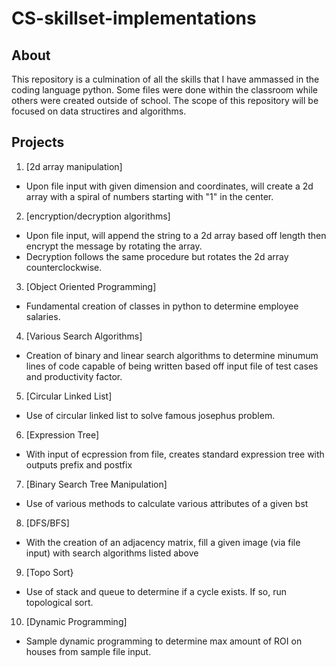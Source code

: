 # CS-skillset-implementations

## About

This repository is a culmination of all the skills that I have ammassed in the coding language python. Some files were done within the classroom while others were created outside of school. The scope of this repository will be focused on data structires and algorithms.


## Projects

1. [2d array manipulation]

  - Upon file input with given dimension and coordinates, will create a 2d array with a spiral of numbers starting with "1" in the center.



2. [encryption/decryption algorithms]

  - Upon file input, will append the string to a 2d array based off length then encrypt the message by rotating the array.
  - Decryption follows the same procedure but rotates the 2d array counterclockwise.


3. [Object Oriented Programming]

  - Fundamental creation of classes in python to determine employee salaries.


4. [Various Search Algorithms]

  - Creation of binary and linear search algorithms to determine minumum lines of code capable of being written based off input file of test cases and productivity factor.


5. [Circular Linked List]

  - Use of circular linked list to solve famous josephus problem.


6. [Expression Tree]

  - With input of ecpression from file, creates standard expression tree with outputs prefix and postfix


7. [Binary Search Tree Manipulation]

  - Use of various methods to calculate various attributes of a given bst



8. [DFS/BFS]

  - With the creation of an adjacency matrix, fill a given image (via file input) with search algorithms listed above


9. [Topo Sort}

  - Use of stack and queue to determine if a cycle exists. If so, run topological sort.


10. [Dynamic Programming]

  - Sample dynamic programming to determine max amount of ROI on houses from sample file input.

